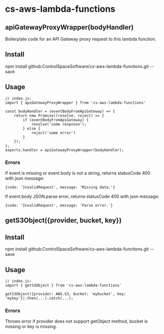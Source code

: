 # cs-aws-lambda-functions

## apiGatewayProxyWrapper(bodyHandler)

Boilerplate code for an API Gateway proxy request to this lambda function.

## Install
npm install github:ControlSpaceSoftware/cs-aws-lambda-functions.git --save

## Usage

```
// index.js:
import { apiGatewayProxyWrapper } from 'cs-aws-lambda-functions'

const bodyHandler = (eventBodyFromApiGateway) => {
	return new Promise((resolve, reject) => {
		if (eventBodyFromApiGateway) {
			resolve('some response');
		} else {
			reject('some error')
		}
	});
};
exports.handler = apiGatewayProxyWrapper(bodyHandler);

```

### Errors

If event is missing or event.body is not a string, returns statusCode 400 with json message:
```
{code: 'InvalidRequest', message: 'Missing data.'}
```

If event.body JSON.parse error, returns statusCode 400 with json message:
```
{code: 'InvalidRequest', message: 'Parse error.'}
```

## getS3Object({provider, bucket, key})

## Install
npm install github:ControlSpaceSoftware/cs-aws-lambda-functions.git --save

## Usage
```
// index.js:
import { getS3Object } from 'cs-aws-lambda-functions'

getS3Object({provider: AWS.S3, bucket: 'mybucket', key: 'mykey'}).then(...).catch(...);

```

### Errors
Throws error if provider does not support getObject method, bucket is missing or key is missing.
